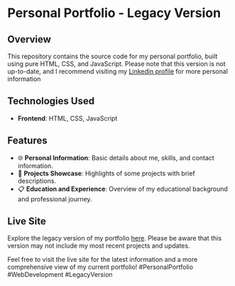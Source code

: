 # Personal Portfolio - Legacy Version

## Overview
This repository contains the source code for my personal portfolio, built using pure HTML, CSS, and JavaScript. Please note that this version is not up-to-date, and I recommend visiting my [Linkedin profile](https://www.linkedin.com/in/ssofiaavila/) for more personal information 

## Technologies Used
- **Frontend**: HTML, CSS, JavaScript

## Features
- 🌐 **Personal Information**: Basic details about me, skills, and contact information.
- 🚀 **Projects Showcase**: Highlights of some projects with brief descriptions.
- 📋 **Education and Experience**: Overview of my educational background and professional journey.

## Live Site
Explore the legacy version of my portfolio [here](https://ssofiaavila.github.io/). Please be aware that this version may not include my most recent projects and updates.

Feel free to visit the live site for the latest information and a more comprehensive view of my current portfolio! #PersonalPortfolio #WebDevelopment #LegacyVersion
